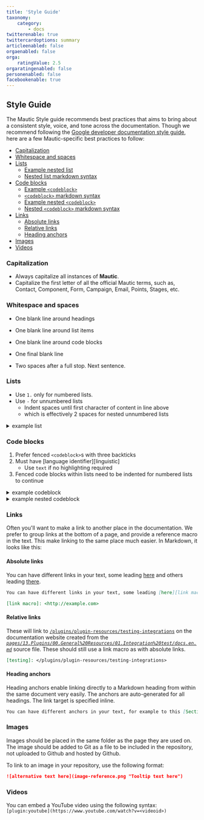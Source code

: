 ```yaml
---
title: 'Style Guide'
taxonomy:
    category:
        - docs
twitterenable: true
twittercardoptions: summary
articleenabled: false
orgaenabled: false
orga:
    ratingValue: 2.5
orgaratingenabled: false
personenabled: false
facebookenable: true
---
```


## Style Guide

The Mautic Style guide recommends best practices that aims to bring about a consistent style, voice, and tone across the documentation. Though we recommend following the [Google developer documentation style guide][Google-style-guide], here are a few Mautic-specific best practices to follow: 

  - [Capitalization](#capitalization)
  - [Whitespace and spaces](#whitespace-and-spaces)
  - [Lists](#lists)
      - [Example nested list](#example-nested-list)
      - [Nested list markdown syntax](#nested-list-markdown-syntax)
  - [Code blocks](#code-blocks)
      - [Example `<codeblock>`](#example-codeblock)
      - [`<codeblock>` markdown syntax](#codeblock-markdown-syntax)
      - [Example nested `<codeblock>`](#example-nested-codeblock)
      - [Nested `<codeblock>` markdown syntax](#nested-codeblock-markdown-syntax)
  - [Links](#links)
    - [Absolute links](#absolute-links)
    - [Relative links](#relative-links)
    - [Heading anchors](#heading-anchors)
  - [Images](#images)
  - [Videos](#videos)

### Capitalization
 - Always capitalize all instances of **Mautic**.
 - Capitalize the first letter of all the official Mautic terms, such as, Contact, Component, Form, Campaign, Email, Points, Stages, etc.  

### Whitespace and spaces

- One blank line around headings
- One blank line around list items
- One blank line around code blocks
- One final blank line

- Two spaces after a full stop.  Next sentence.

### Lists

- Use `1.` only for numbered lists.
- Use `-` for unnumbered lists
  - Indent spaces until first character of content in line above
  - which is effectively 2 spaces for nested unnumbered lists

<details><summary>example list</summary>

##### Example nested list

1. Item the first
1. Something else
   1. indent spaces until first character of content in line above
   1. that means line up on the `S` in `Something`
      1. and the first `t` in `that`
1. And finally
   - minor point from the `A`

- not part of the numbered list

<details><summary>markdown syntax</summary>

##### Nested list markdown syntax

```markdown
1. Item the first
1. Something else
   1. indent spaces until first character of content in line above
   1. that means line up on the `S` in `Something`
      1. and the first `t` in `that`
1. And finally
   - minor point from the `A`

- not part of the numbered list
```

</details>
</details>

### Code blocks

1. Prefer fenced `<codeblock>`s with three backticks
1. Must have [language identifier][linguistic]
   - Use `text` if no highlighting required
1. Fenced code blocks within lists need to be indented for numbered lists to continue

<details><summary>example codeblock</summary>

##### Example `<codeblock>`

```php
/**
 * Constructor.
 *
 * @param string $environment The environment
 * @param bool   $debug       Whether to enable debugging or not
 *
 * @api
 */
public function __construct($environment, $debug)
{
    defined('MAUTIC_ENV') or define('MAUTIC_ENV', $environment);
    defined('MAUTIC_VERSION') or define(
        'MAUTIC_VERSION',
        self::MAJOR_VERSION.'.'.self::MINOR_VERSION.'.'.self::PATCH_VERSION.self::EXTRA_VERSION
    );

    parent::__construct($environment, $debug);
}
```

<details><summary>A markdown syntax</summary>

##### `<codeblock>` markdown syntax

```markdown

/**
 * Constructor.
 *
 * @param string $environment The environment
 * @param bool   $debug       Whether to enable debugging or not
 *
 * @api
 */
public function __construct($environment, $debug)
{
    defined('MAUTIC_ENV') or define('MAUTIC_ENV', $environment);
    defined('MAUTIC_VERSION') or define(
        'MAUTIC_VERSION',
        self::MAJOR_VERSION.'.'.self::MINOR_VERSION.'.'.self::PATCH_VERSION.self::EXTRA_VERSION
    );

    parent::__construct($environment, $debug);
}

```

</details>
</details>

<details><summary>example nested codeblock</summary>

##### Example nested `<codeblock>`

1. START list item

   Example nested `<codeblock>`

    ```php
    /**
     * Constructor.
     *
     * @param string $environment The environment
     * @param bool   $debug       Whether to enable debugging or not
     *
     * @api
     */
    public function __construct($environment, $debug)
    {
        defined('MAUTIC_ENV') or define('MAUTIC_ENV', $environment);
        defined('MAUTIC_VERSION') or define(
            'MAUTIC_VERSION',
            self::MAJOR_VERSION.'.'.self::MINOR_VERSION.'.'.self::PATCH_VERSION.self::EXTRA_VERSION
        );

        parent::__construct($environment, $debug);
    }
    ```

1. END list item

<details><summary>markdown syntax</summary>

##### Nested `<codeblock>` markdown syntax

```markdown
    ```php
    /**
     * Constructor.
     *
     * @param string $environment The environment
     * @param bool   $debug       Whether to enable debugging or not
     *
     * @api
     */
    public function __construct($environment, $debug)
    {
        defined('MAUTIC_ENV') or define('MAUTIC_ENV', $environment);
        defined('MAUTIC_VERSION') or define(
            'MAUTIC_VERSION',
            self::MAJOR_VERSION.'.'.self::MINOR_VERSION.'.'.self::PATCH_VERSION.self::EXTRA_VERSION
        );

        parent::__construct($environment, $debug);
    }
    ```
```

</details>
</details>

### Links

[link macro]: <http://example.com>
[testing]: <./../plugins/integration_test.html>

Often you'll want to make a link to another place in the documentation.  We prefer to group links at the bottom of a page, and provide a reference macro in the text.
This make linking to the same place much easier.  In Markdown, it looks like this:

#### Absolute links

You can have different links in your text, some leading [here][link macro] and others leading [there][link macro].

```markdown
You can have different links in your text, some leading [here][link macro] and others leading [there][link macro].

[link macro]: <http://example.com>
```

#### Relative links

These will link to [`/plugins/plugin-resources/testing-integrations`][testing] on the documentation website created from the [_`pages/13.Plugins/00.General%20Resources/01.Integration%20test/docs.en.md`_][testing] source file.  These should still use a link macro as with absolute links.


```markdown
[testing]: </plugins/plugin-resources/testing-integrations>

```

#### Heading anchors

Heading anchors enable linking directly to a Markdown heading from within the same document very easily.  The anchors are auto-generated for all headings.
The link target is specified inline.

```markdown
You can have different anchors in your text, for example to this [Section][#anchor-section] right here.
```

### Images

Images should be placed in the same folder as the page they are used on. The image should be added to Git as a file to be included in the repository, not uploaded to Github and hosted by Github.

To link to an image in your repository, use the following format:

```markdown
![alternative text here](image-reference.png "Tooltip text here")
```




### Videos
You can embed a YouTube video using the following syntax:
    `[plugin:youtube](https://www.youtube.com/watch?v=<videoid>)`
    
<Links here>

[Google-style-guide]: https://developers.google.com/style